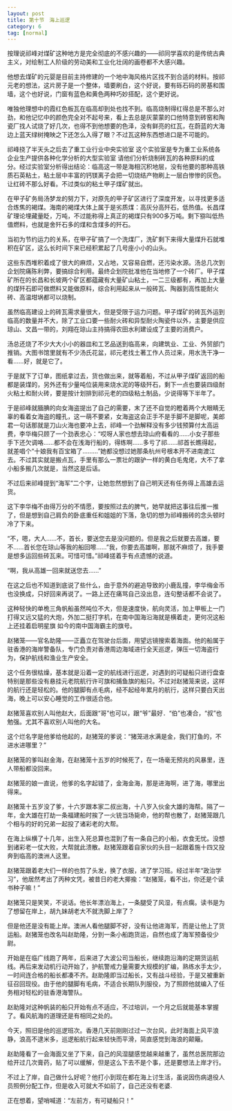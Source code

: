 ```yaml
---
layout: post
title: 第十节　海上巡逻
category: 6
tag: [normal]
---
```


按理说祁峰对煤矿这种地方是完全彻底的不感兴趣的――祁同学喜欢的是传统古典主义，对绘制工人阶级的劳动美和工业化壮阔的画卷都不大感兴趣。

他想去煤矿的元婴是目前主持修建的一个地中海风格片区找不到合适的材料。按祁元老的想法，这片房子是一个整体，墙要刷白，这个好说，要有砾石码的房基和围墙，这个也好说，门窗有蓝色和黄色两种巧妙搭配，这个更好说。

唯独他理想中的霞红色板瓦在临高却到处也找不到。临高烧制得红得总是不那么对劲，和他记忆中的颜色完全对不起号来，看上去总是灰蒙蒙的口他特意到砖窑和陶瓷厂找人试烧了好几次，也得不到他想要的色泽，没有鲜亮的红瓦，在蔚蓝的大海边上蓝天绿树掩映之下还怎么入得了眼？不过瓦这种东西想进口是不可能的。

祁峰挠了半天头之后去了重工业行业中央实验室 这个实验室是专为重工业系统各企业生产提供各种化学分析的大型实验室 请他们分析烧制砖瓦的各种原料的成分。经过实验室分析得出结论：临高这一带是海相沉积地层，没有他要的那种高铁质石英粘土，粘土层中丰富的钙镁离子会把一切烧结产物刷上一层白惨惨的灰色。让红砖不那么好看。不过类似的粘土甲子煤矿就出。

在甲子矿务局汤梦龙的努力下，对原先的甲子矿区进行了深度开发，以寻找更多适合炼焦的褐煤。海南的褐煤大体上属于是劣质煤：高灰分高歼石，低热值。长昌煤矿理论埋藏量眨，万吨，不过能称得上真正的褐煤只有900多万吨。剩下猕叫低热值燃料，也就是舍歼石多的煤和含煤多的歼石。

当初为节约运力的关系，在甲子矿搞了一个洗煤厂，洗矿剩下来得大量煤升石就堆积在矿区，这么长时间下来已经积累起了几号座小小的山头。

这些东西堆积着成了很大的麻烦，又占地，又容易自燃，还污染水源。汤总几次到企划院痛陈利弊，要搞综合利用。最终企划院批准他在当地修了一个砖厂。甲子煤矿所在的长昌和长坡两个矿区都蕴藏有大量矿山粘土，一二三级都有，再加上大量的煤歼石即可做燃料又能做原料，综合利用起来从一般砖瓦、陶器到高性能耐火砖、高温坩埚都可以烧制。

虽然临高建设上的砖瓦需求量很大，但是受限于运力问题。甲子煤矿的砖瓦外运到临高的数量并不大，除了工业口要一些耐火砖和异型耐火陶瓷件以外，主要是供应琼山、文昌一带的，刘翔在琼山主持搞得农田水利建设成了主要的消费户。

汤总还烧了不少大大小小的器皿和工艺品送到临高来，向建筑业、工业、外贸部门推销。大图书馆里就有不少汤氏花盆，祁元老找土著工作人员过来，用水洗干净一看……好，就是它了。

于是就下了订单，图纸拿过去，货也做出来，就等着船，不过从甲子煤矿返回的船都是装煤的，另外还有少量吨位装用来烧水泥的等级歼石，剩下一点也要装四级耐火粘土和耐火砖，要是按计划排到祁元老的四级粘土制品，少说得等下半年了。

于是祁峰就腼腆的向女海盗提出了自己的需要，末了还不自觉的瞪着两个大眼睛无辜的看着女海盗的瞳孔，这一萌不要紧，女海盗这会正手不是手脚不是脚呢，美郎君一句话那就是刀山火海也要冲上去，祁峰一个劲解释没有多少钱预算付太高运费，李华梅只顾了一个劲表忠心：“哎呀人家也想去琼山府看看的……小女子那些手下还欠调咯……都不会在浅海行船的，得练啊……多亏了祁……祁首长瞧得起，就差唱个“十娘我有百宝箱了………”她都没想过她那条杭州号根本开不进南渡江去。不过其实就是搬点瓦，手里有那么一票壮的跟驴一样的黄白毛鬼佬，大不了拿小船多搬几次就是，当然这是后话。

不过后来祁峰提到“海军”二个字，让她忽然想到了自己明天还有任务得上高雄去运货。

这下李华梅不由得万分的不情愿，要按照过去的脾气，她早就把这事往后推一推了，但是想到自己肩负的卧底重任和姐姐的下落，急切的想为祁峰搬砖的念头顿时冷了下来。

“不，嗯，大人……不，首长，要送您去是没问题的。但是我之后就要去高雄，要不……首长您在琼山等我的船回嚓……”我，你要去高雄啊，那就不麻烦了，我手要是想多运回些砖瓦来。可惜可惜。”祁峰搓着手有点遗憾的说道。

“啊，我从高雄一回来就送您去……”

在这之后也不知道到底说了些什么，由于意外的避追导致的小鹿乱撞，李华梅金币也没换成，只好回来再说了。一路上还在痛骂自己没出息，连句整话都不会说了。

这种轻快的单桅三角帆船虽然吨位不大，但是速度快，航向灵活，加上甲板上一门打得又远又猛的大炮，外加二挺打字机，在南中国海沿海就是横着走，更何况这船上还挂着启明星旗 如今的南中国海霸主的旗号。

赵猪笼――官名助隆――正矗立在驾驶台后面，用望远镜搜索着海面。他的船属于驻香港的海岸警备队，专门负责对香港周边海域进行全天巡逻，弹压一切海盗行为，保护航线和渔业生产安全。

这个任务很枯燥，基本就是沿着一定的航线进行巡逻，对遇到的可疑船只进行盘查 特别是那些没有悬挂元老院航行许可旗和捕鱼旗的船只。不过对赵猪笼来说，这样的航行还是轻松的。他的腿脚有点毛病，经不起经年累月的航行，这样只要白天出海，晚上可以安心睡觉的工作很适合他。

赵猪笼喜欢别人叫他赵大，后面跟“哥”也可以，跟“爷”最好．“伯”也凑合，“叔”也勉强。尤其不喜欢别人叫他的大名。

这个烂名字是他爹给他起的，赵猪笼的爹说：“猪笼进水满是金，我们打鱼的，不进水进哪里？”

赵猪笼的爹叫赵金海，在赵猪笼十五岁的时候死了，在一场毫无预兆的风暴里，连人带船都没回来。

赵猪笼的娘一直说，他爹的名字起错了，金海金海，那是进海啊，进了海，哪里出得来。

赵猪笼十五岁没了爹，十六岁跟本家二叔出海，十八岁入伙金大雄的海帮。隔了一年，金大雄在打劫一条福建船时挨了一火铳当场毙命，他的帮也散了，赵猪笼跟几个相与的好的兄弟一起投了诸彩老的大帮。

在海上纵横了十几年，出生入死总算也混到了有一条自己的小船，衣食无忧。没想到诸彩老一仗大败，大帮就此溃散。赵猪笼跟着自家伙的头目一起跟着施十四又投奔到临高的澳洲人这里。

赵猪笼跟着老大们一样的也剪了头发，换了衣服，进了学习班。经过半年“政治学习”，他居然考出了丙种文凭，被昔日的老大揶揄：“赵猪笼，看不出，你还是个读书种子嘛！”

赵猪笼只是笑笑，不说话。他长年漂泊海上，一条腿受了风湿，有点瘸。读书是为了想留在岸上，胡九妹胡老大不就洗脚上岸了？

但是他还是没有能上岸。澳洲人看他腿脚不好，没有让他进海军，而是让他上了货运船。赵猪笼也改名叫赵助隆，分到一条小船跑货运，自然也成了海军预备役少尉。

开始是在临广线跑了两年，后来进了大波公司当船长，继续跑沿海的定期货运航线。再后来发动机行动开始了，护航警戒力量需要大规模的扩编，熟练水手太少，一时间连合格的船长都凑不齐。赵助隆即当过船长，又有战斗经验，于是又被重新征召回现役。由于他的腿脚有毛病，不适合长期队列服役，为了照顾他就编入了任务相对轻松的驻香港海警队。

赵助隆对这种帆装的船只开始有点不适应，不过培训，一个月之后就能基本掌握了。看风航海的道理还是有相同之处的。

今天，照旧是他的巡逻班次。香港几天前刚刚过过一次台风，此时海面上风平浪静，浪高不逮米多，巡逻船航行起来轻快而平滑，简直感觉到海浪的颠簸。

赵助隆看了一会海面又坐了下来，自己的风湿腿感觉越来越重了，虽然总医院那边给开过几次膏药，贴了可以缓解，但是这么下去不是个事，还是要想法上岸才行。

不过上了岸，自己做什么好呢？他打小到现在都在海上讨生活，虽说因伤病退役人员照例分配工作，但是收入可就大不如前了，自己还没有老婆.

正在想着，望哨喊道：“左前方，有可疑船只！”